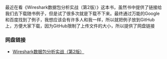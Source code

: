 最近在看《Wireshark数据包分析实战（第2版）》这本书，虽然书中提供了链接给我们去下载随书例子，但是试了很多次就是下载不下来。最终通过万能的Google和百度找到了例子，我想应该会有许多人和我一样，所以就把例子放到GitHub上，方便大家下载，因为GitHub限制了上传文件的大小，所以提供了网盘链接

### 网盘链接

- [Wireshark数据包分析实战（第2版）](http://pan.baidu.com/s/1qXVkASW)